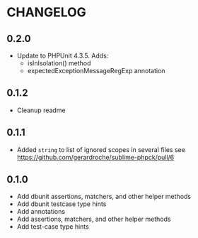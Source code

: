 CHANGELOG
=========

0.2.0
-----

- Update to PHPUnit 4.3.5. Adds:
  - isInIsolation() method
  - expectedExceptionMessageRegExp annotation

0.1.2
-----

- Cleanup readme

0.1.1
-----

- Added `string` to list of ignored scopes in several files see https://github.com/gerardroche/sublime-phpck/pull/6

0.1.0
-----

- Add dbunit assertions, matchers, and other helper methods
- Add dbunit testcase type hints
- Add annotations
- Add assertions, matchers, and other helper methods
- Add test-case type hints

